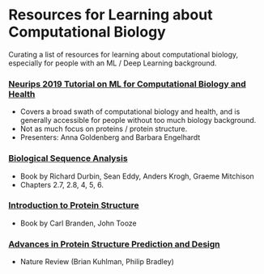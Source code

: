 # Resources for Learning about Computational Biology

Curating a list of resources for learning about computational biology, especially for people with an ML / Deep Learning background.

### [Neurips 2019 Tutorial on ML for Computational Biology and Health](https://slideslive.com/38922870/machine-learning-for-computational-biology-and-health)

- Covers a broad swath of computational biology and health, and is generally accessible for people without too much biology background.
- Not as much focus on proteins / protein structure.
- Presenters: Anna Goldenberg and Barbara Engelhardt


### [Biological Sequence Analysis](http://eddylab.org/cupbook.html)

- Book by Richard Durbin, Sean Eddy, Anders Krogh, Graeme Mitchison
- Chapters 2.7, 2.8, 4, 5, 6.


### [Introduction to Protein Structure](https://www.amazon.com/Introduction-Protein-Structure-BRANDEN-ebook-dp-B008ZJKZQC/dp/B008ZJKZQC/ref)

- Book by Carl Branden, John Tooze


### [Advances in Protein Structure Prediction and Design](https://www.nature.com/articles/s41580-019-0163-x)

- Nature Review (Brian Kuhlman, Philip Bradley)
